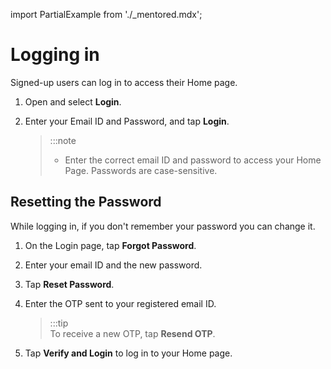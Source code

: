 import PartialExample from './_mentored.mdx';

# Logging in

Signed-up users can log in to access their Home page.

1.  Open <PartialExample mentored /> and select **Login**.

2.  Enter your Email ID and Password, and tap **Login**.

    > :::note
    > * Enter the correct email ID and password to access your Home Page. Passwords are case-sensitive.
    

## Resetting the Password

While logging in, if you don't remember your password you can change it.

1. On the Login page, tap **Forgot Password**.
2. Enter your email ID and the new password.
3. Tap **Reset Password**.
4. Enter the OTP sent to your registered email ID.

    > :::tip  
    > To receive a new OTP, tap **Resend OTP**.

5. Tap **Verify and Login** to log in to your Home page.
